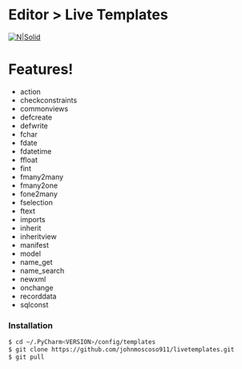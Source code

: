 # Editor > Live Templates

[![N|Solid](https://d3nmt5vlzunoa1.cloudfront.net/pycharm/files/2015/12/PyCharm_400x400_Twitter_logo_white.png)](https://www.jetbrains.com/pycharm/)

# Features!

  - action
  - checkconstraints
  - commonviews
  - defcreate
  - defwrite
  - fchar
  - fdate
  - fdatetime
  - ffloat
  - fint
  - fmany2many
  - fmany2one
  - fone2many
  - fselection
  - ftext
  - imports
  - inherit
  - inheritview
  - manifest
  - model
  - name_get
  - name_search
  - newxml
  - onchange
  - recorddata
  - sqlconst

### Installation

```sh
$ cd ~/.PyCharm<VERSION>/config/templates
$ git clone https://github.com/johnmoscoso911/livetemplates.git
$ git pull
```
